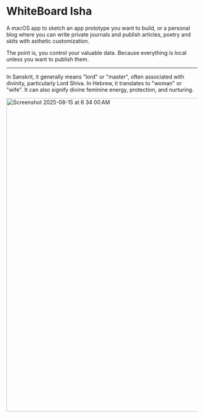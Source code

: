 # WhiteBoard Isha

A macOS app to sketch an app prototype you want to build, or a personal blog where you can write private journals and publish articles, poetry and skits with asthetic customization.

The point is, you control your valuable data. Because everything is local unless you want to publish them.

---

In Sanskrit, it generally means "lord" or "master", often associated with divinity, particularly Lord Shiva. In Hebrew, it translates to "woman" or "wife". It can also signify divine feminine energy, protection, and nurturing. 

<img width="1261" height="824" alt="Screenshot 2025-08-15 at 6 34 00 AM" src="https://github.com/user-attachments/assets/129cdadd-b543-473c-bd65-85bdfb523757" />
